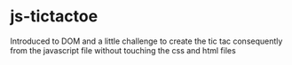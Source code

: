 # js-tictactoe
Introduced to DOM and a little challenge to create the tic tac consequently from the javascript file without touching the css and html files
